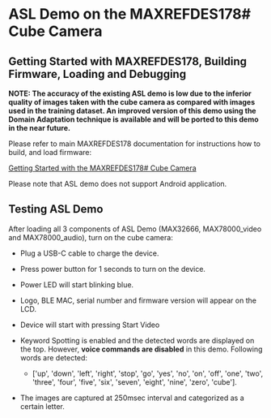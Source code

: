 

# ASL Demo on the MAXREFDES178# Cube Camera

## Getting Started with MAXREFDES178, Building Firmware, Loading and Debugging

**NOTE: The accuracy of the existing ASL demo is low due to the inferior quality of images taken with the cube camera as compared with images used in the training dataset. An improved version of this demo using the Domain Adaptation technique is available and will be ported to this demo in the near future.**

Please refer to main MAXREFDES178 documentation for instructions how to build, and load firmware:

[Getting Started with the MAXREFDES178# Cube Camera](../../maxrefdes178_doc/README.md)

Please note that ASL demo does not support Android application.


## Testing ASL Demo

After loading all 3 components of ASL Demo (MAX32666, MAX78000_video and MAX78000_audio), turn on the cube camera:

- Plug a USB-C cable to charge the device.

- Press power button for 1 seconds to turn on the device.

- Power LED will start blinking blue.

- Logo, BLE MAC, serial number and firmware version will appear on the LCD.
  
- Device will start with pressing Start Video

- Keyword Spotting is enabled and the detected words are displayed on the top. However, **voice commands are disabled** in this demo. Following words are detected:

  - ['up', 'down', 'left', 'right', 'stop', 'go', 'yes', 'no', 'on', 'off', 'one', 'two', 'three', 'four', 'five', 'six', 'seven', 'eight', 'nine', 'zero', 'cube'].

- The images are captured at 250msec interval and categorized as a certain letter.
